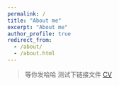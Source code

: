 ```yaml
---
permalink: /
title: "About me"
excerpt: "About me"
author_profile: true
redirect_from: 
  - /about/
  - /about.html
---
```


> 等你发哈哈
测试下链接文件
[CV](../files/Horan%20Tsui's%20CV.pdf)
